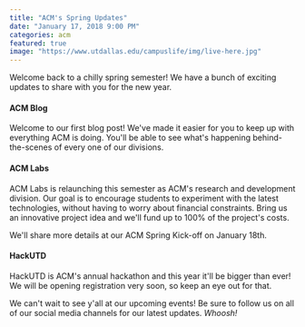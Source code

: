 ```yaml
---
title: "ACM's Spring Updates"
date: "January 17, 2018 9:00 PM"
categories: acm
featured: true
image: "https://www.utdallas.edu/campuslife/img/live-here.jpg"
---
```


Welcome back to a chilly spring semester! We have a bunch of exciting updates to share with you for the new year.

<!--more-->

#### ACM Blog

Welcome to our first blog post! We've made it easier for you to keep up with everything ACM is doing. You'll be able to see what's happening behind-the-scenes of every one of our divisions.

#### ACM Labs

ACM Labs is relaunching this semester as ACM's research and development division. Our goal is to encourage students to experiment with the latest technologies, without having to worry about financial constraints. Bring us an innovative project idea and we'll fund up to 100% of the project's costs.

We'll share more details at our ACM Spring Kick-off on January 18th.

#### HackUTD

HackUTD is ACM's annual hackathon and this year it'll be bigger than ever! We will be opening registration very soon, so keep an eye out for that.

We can't wait to see y'all at our upcoming events! Be sure to follow us on all of our social media channels for our latest updates. *Whoosh!*
